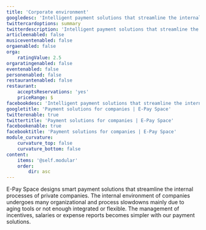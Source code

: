 ```yaml
---
title: 'Corporate environment'
googledesc: 'Intelligent payment solutions that streamline the internal processes of companies (expense reports, business trips ...) but also permits it to create new payments services for their clients to diversify.'
twittercardoptions: summary
twitterdescription: 'Intelligent payment solutions that streamline the internal processes of companies (expense reports, business trips ...) but also permits it to create new payments services for their clients to diversify.'
articleenabled: false
musiceventenabled: false
orgaenabled: false
orga:
    ratingValue: 2.5
orgaratingenabled: false
eventenabled: false
personenabled: false
restaurantenabled: false
restaurant:
    acceptsReservations: 'yes'
    priceRange: $
facebookdesc: 'Intelligent payment solutions that streamline the internal processes of companies (expense reports, business trips ...) but also permits it to create new payments services for their clients to diversify.'
googletitle: 'Payment solutions for companies | E-Pay Space'
twitterenable: true
twittertitle: 'Payment solutions for companies | E-Pay Space'
facebookenable: true
facebooktitle: 'Payment solutions for companies | E-Pay Space'
module_curvature:
    curvature_top: false
    curvature_bottom: false
content:
    items: '@self.modular'
    order:
        dir: asc
---
```


E-Pay Space designs smart payment solutions that streamline the internal processes of private companies. The internal environment of companies undergoes many organizational and process slowdowns mainly due to aging tools or not enough integrated or flexible. The management of incentives, salaries or expense reports becomes simpler with our payment solutions.